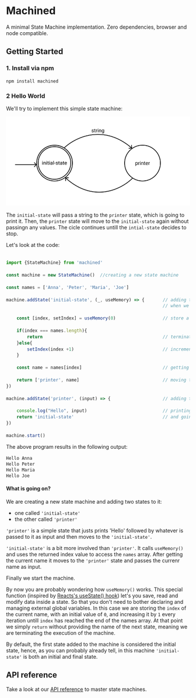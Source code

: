 # Machined
A minimal State Machine implementation. Zero dependencies, browser and node compatible.

## Getting Started

### 1. Install via npm
```
npm install machined
```

### 2 Hello World
We'll try to implement this simple state machine:

![Hello world state machine](/docs/imgs/HelloWorld.png)

The `initial-state` will pass a string to the `printer` state, which is going to print it.
Then, the `printer` state will move to the `initial-state` again without passingn any values.
The cicle continues untill the `intial-state` decides to stop.

Let's look at the code:

```typescript

import {StateMachine} from 'machined'

const machine = new StateMachine()  //creating a new state machine

const names = ['Anna', 'Peter', 'Maria', 'Joe']

machine.addState('initial-state', (_, useMemory) => {       // adding the initial-state along with the action to execute
                                                            // when we are in this state

    const [index, setIndex] = useMemory(0)                  // store a number called index into this state's memory

    if(index === names.length){
        return                                              // terminating the machine when there are no more names
    }else{
        setIndex(index +1)                                  // incrementing index
    }

    const name = names[index]                               // getting the current name

    return ['printer', name]                                // moving to the printer state and passing the name
})

machine.addState('printer', (input) => {                    // adding the printer state

    console.log("Hello", input)                             // printing the input 
    return 'initial-state'                                  // and going back to the initial state
})

machine.start()
```
The above program results in the following output:

```
Hello Anna
Hello Peter
Hello Maria
Hello Joe
```

#### What is going on?

We are creating a new state machine and adding two states to it:
 - one called `'initial-state'`
 - the other called `'printer'`

`'printer'` is a simple state that justs prints 'Hello' followed by whatever is passed to it as input and then moves to the `'initial-state'`.

`'initial-state'` is a bit more involved than `'printer'`. It calls `useMemory()` and uses the returned index value to access the `names` array. After getting the current name it moves to the `'printer'` state and passes the currenr name as input.

Finally we start the machine.

By now you are probably wondering how `useMemory()` works. This special function (inspired by [Reacts's useState() hook](https://reactjs.org/docs/hooks-state.html)) let's you save, read and modify data inside a state. So that you don't need to bother declaring and managing external global variables. In this case we are storing the `index` of the current name, with an initial value of `0`, and increasing it by `1` every iteration untill `index` has reached the end of the names array. At that point we simply `return` without providing the name of the next state, meaning we are terminating the execution of the machine.

By default, the first state added to the machine is considered the initial state, hence, as you can probably already tell, in this machine `'initial-state'` is both an initial and final state. 


## API reference
Take a look at our [API reference](docs/modules.md) to master state machines.